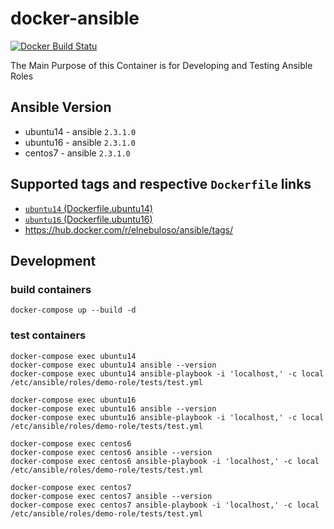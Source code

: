 # docker-ansible

[![Docker Build Statu](https://img.shields.io/docker/build/elnebuloso/ansible.svg)](https://hub.docker.com/r/elnebuloso/ansible/builds/)

The Main Purpose of this Container is for Developing and Testing Ansible Roles

## Ansible Version

- ubuntu14 - ansible `2.3.1.0`
- ubuntu16 - ansible `2.3.1.0`
- centos7 - ansible `2.3.1.0`

## Supported tags and respective `Dockerfile` links

- [`ubuntu14` (Dockerfile.ubuntu14)](https://github.com/elnebuloso/docker-ansible/blob/master/Dockerfile.ubuntu14)
- [`ubuntu16` (Dockerfile.ubuntu16)](https://github.com/elnebuloso/docker-ansible/blob/master/Dockerfile.ubuntu16)
- https://hub.docker.com/r/elnebuloso/ansible/tags/

## Development

### build containers

```text
docker-compose up --build -d
```

### test containers

```text
docker-compose exec ubuntu14
docker-compose exec ubuntu14 ansible --version
docker-compose exec ubuntu14 ansible-playbook -i 'localhost,' -c local /etc/ansible/roles/demo-role/tests/test.yml
```

```text
docker-compose exec ubuntu16
docker-compose exec ubuntu16 ansible --version
docker-compose exec ubuntu16 ansible-playbook -i 'localhost,' -c local /etc/ansible/roles/demo-role/tests/test.yml
```

```text
docker-compose exec centos6
docker-compose exec centos6 ansible --version
docker-compose exec centos6 ansible-playbook -i 'localhost,' -c local /etc/ansible/roles/demo-role/tests/test.yml
```

```text
docker-compose exec centos7
docker-compose exec centos7 ansible --version
docker-compose exec centos7 ansible-playbook -i 'localhost,' -c local /etc/ansible/roles/demo-role/tests/test.yml
```